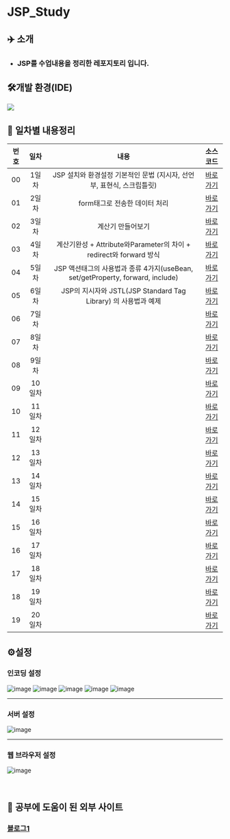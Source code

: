 # JSP_Study

## ✈️ 소개

-   ### JSP를 수업내용을 정리한 레포지토리 입니다.

## 🛠개발 환경(IDE)

[![](https://img.shields.io/badge/eclipse-2C2255?style=for-the-badge&logo=eclipse&logoColor=white)](<[https://code.visualstudio.com/download](https://www.eclipse.org/downloads/packages/release/2019-06/r/eclipse-ide-enterprise-java-developers)>)

## 🔗 일차별 내용정리

| 번호 |  일차  |                                  내용                                  |     소스코드      |
| :--: | :----: | :--------------------------------------------------------------------: | :---------------: |
|  00  | 1일차  | JSP 설치와 환경설정 기본적인 문법 (지시자, 선언부, 표현식, 스크립틀릿) | [바로가기][day01] |
|  01  | 2일차  |                     form태그로 전송한 데이터 처리                      | [바로가기][day02] |
|  02  | 3일차  |                           계산기 만들어보기                            | [바로가기][day03] |
|  03  | 4일차  |   계산기완성 + Attribute와Parameter의 차이 + redirect와 forward 방식   | [바로가기][day04] |
|  04  | 5일차  |  JSP 액션태그의 사용법과 종류 4가지(useBean, set/getProperty, forward, include) | [바로가기][day05] |
|  05  | 6일차  |  JSP의 지시자와 JSTL(JSP Standard Tag Library) 의 사용법과 예제  | [바로가기][day06] |
|  06  | 7일차  |                                                                        | [바로가기][day07] |
|  07  | 8일차  |                                                                        | [바로가기][day08] |
|  08  | 9일차  |                                                                        | [바로가기][day09] |
|  09  | 10일차 |                                                                        | [바로가기][day10] |
|  10  | 11일차 |                                                                        | [바로가기][day11] |
|  11  | 12일차 |                                                                        | [바로가기][day12] |
|  12  | 13일차 |                                                                        | [바로가기][day13] |
|  13  | 14일차 |                                                                        | [바로가기][day13] |
|  14  | 15일차 |                                                                        | [바로가기][day15] |
|  15  | 16일차 |                                                                        | [바로가기][day16] |
|  16  | 17일차 |                                                                        | [바로가기][day17] |
|  17  | 18일차 |                                                                        | [바로가기][day18] |
|  18  | 19일차 |                                                                        | [바로가기][day19] |
|  19  | 20일차 |                                                                        | [바로가기][day20] |

## ⚙️설정

### 인코딩 설정 <br/>

![image](https://github.com/Employment-Study/.github/assets/44068819/49b5c8bf-e3d1-48fa-b5cf-ad5b5fe8544d)
![image](https://github.com/Employment-Study/.github/assets/44068819/3ffc8b38-4314-4630-a992-9b9dc7d802b6)
![image](https://github.com/Employment-Study/.github/assets/44068819/3f1df0d8-daec-4b14-b245-87194fe71de0)
![image](https://github.com/Employment-Study/.github/assets/44068819/d51b314a-95f5-4531-acf9-47b38ad2110a)
![image](https://github.com/Employment-Study/.github/assets/44068819/dcd2e345-4d5b-44ba-9be0-9a5c4aa6a769)

---

### 서버 설정

![image](https://github.com/Employment-Study/.github/assets/44068819/5a958a69-1e18-4adf-8f13-4588a1982107)

---

### 웹 브라우저 설정

![image](https://github.com/Employment-Study/.github/assets/44068819/3e86b33b-8507-4569-b438-e5585cfb7ba8)

<br/>

## 📌 공부에 도움이 된 외부 사이트

### [블로그1](https://doitnow-man.tistory.com/entry/JSP-1-JSP-%EC%A0%95%EC%9D%98-%EB%B0%8F-%EB%8F%99%EC%9E%91-%EB%B0%A9%EC%8B%9D)

[day01]: ./day01/WebContent/
[day02]: ./day02/WebContent/
[day03]: ./day03/WebContent/
[day04]: ./day04/WebContent/
[day05]: ./day05/WebContent/
[day06]: ./day06/WebContent/
[day07]: ./day07/WebContent/
[day08]: ./day08/WebContent/
[day09]: ./day09/WebContent/
[day10]: ./day10/WebContent/
[day11]: ./day11/WebContent/
[day12]: ./day12/WebContent/
[day13]: ./day13/WebContent/
[day14]: ./day14/WebContent/
[day15]: ./day15/WebContent/
[day16]: ./day16/WebContent/
[day17]: ./day17/WebContent/
[day18]: ./day18/WebContent/
[day19]: ./day19/WebContent/
[day20]: ./day20/WebContent/
